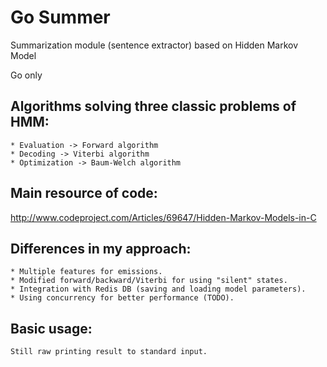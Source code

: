 # Go Summer

Summarization module (sentence extractor) based on Hidden Markov Model

Go only

## Algorithms solving three classic problems of HMM:
	* Evaluation -> Forward algorithm
	* Decoding -> Viterbi algorithm
	* Optimization -> Baum-Welch algorithm

## Main resource of code:

http://www.codeproject.com/Articles/69647/Hidden-Markov-Models-in-C

## Differences in my approach:
	* Multiple features for emissions.
	* Modified forward/backward/Viterbi for using "silent" states.
	* Integration with Redis DB (saving and loading model parameters).
	* Using concurrency for better performance (TODO).

## Basic usage:
	Still raw printing result to standard input.